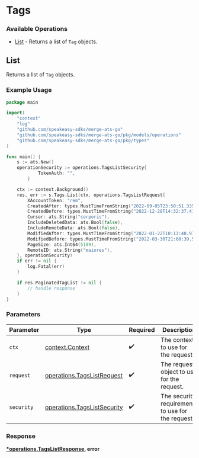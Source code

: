 # Tags

### Available Operations

* [List](#list) - Returns a list of `Tag` objects.

## List

Returns a list of `Tag` objects.

### Example Usage

```go
package main

import(
	"context"
	"log"
	"github.com/speakeasy-sdks/merge-ats-go"
	"github.com/speakeasy-sdks/merge-ats-go/pkg/models/operations"
	"github.com/speakeasy-sdks/merge-ats-go/pkg/types"
)

func main() {
    s := ats.New()
    operationSecurity := operations.TagsListSecurity{
            TokenAuth: "",
        }

    ctx := context.Background()
    res, err := s.Tags.List(ctx, operations.TagsListRequest{
        XAccountToken: "rem",
        CreatedAfter: types.MustTimeFromString("2022-09-05T23:50:51.335Z"),
        CreatedBefore: types.MustTimeFromString("2022-12-28T14:32:37.413Z"),
        Cursor: ats.String("corporis"),
        IncludeDeletedData: ats.Bool(false),
        IncludeRemoteData: ats.Bool(false),
        ModifiedAfter: types.MustTimeFromString("2022-01-22T10:13:48.972Z"),
        ModifiedBefore: types.MustTimeFromString("2022-03-30T21:08:39.591Z"),
        PageSize: ats.Int64(5189),
        RemoteID: ats.String("maiores"),
    }, operationSecurity)
    if err != nil {
        log.Fatal(err)
    }

    if res.PaginatedTagList != nil {
        // handle response
    }
}
```

### Parameters

| Parameter                                                                  | Type                                                                       | Required                                                                   | Description                                                                |
| -------------------------------------------------------------------------- | -------------------------------------------------------------------------- | -------------------------------------------------------------------------- | -------------------------------------------------------------------------- |
| `ctx`                                                                      | [context.Context](https://pkg.go.dev/context#Context)                      | :heavy_check_mark:                                                         | The context to use for the request.                                        |
| `request`                                                                  | [operations.TagsListRequest](../../models/operations/tagslistrequest.md)   | :heavy_check_mark:                                                         | The request object to use for the request.                                 |
| `security`                                                                 | [operations.TagsListSecurity](../../models/operations/tagslistsecurity.md) | :heavy_check_mark:                                                         | The security requirements to use for the request.                          |


### Response

**[*operations.TagsListResponse](../../models/operations/tagslistresponse.md), error**

